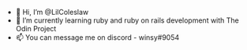- 👋 Hi, I’m @LilColeslaw
- 🌱 I’m currently learning ruby and ruby on rails development with The Odin Project
- 📫 You can message me on discord - winsy#9054

<!---
LilColeslaw/LilColeslaw is a ✨ special ✨ repository because its `README.md` (this file) appears on your GitHub profile.
You can click the Preview link to take a look at your changes.
--->

